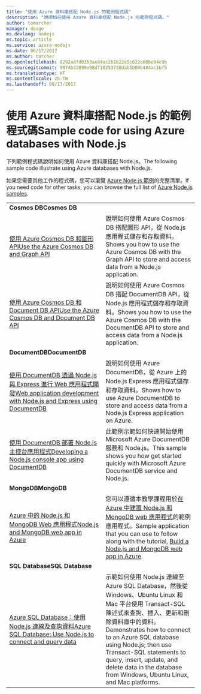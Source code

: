 ```yaml
---
title: "使用 Azure 資料庫搭配 Node.js 的範例程式碼"
description: "說明如何使用 Azure 資料庫搭配 Node.js 的範例程式碼。"
author: tomarcher
manager: douge
ms.devlang: nodejs
ms.topic: article
ms.service: azure-nodejs
ms.date: 06/17/2017
ms.author: tarcher
ms.openlocfilehash: 8292a8fd0353ae84ac2b1622e5c622e60be04c9b
ms.sourcegitcommit: 9974b43899e98df10253738dab5b09b484ac1bf5
ms.translationtype: HT
ms.contentlocale: zh-TW
ms.lasthandoff: 08/17/2017
---
```

# <a name="sample-code-for-using-azure-databases-with-nodejs"></a><span data-ttu-id="aca4a-103">使用 Azure 資料庫搭配 Node.js 的範例程式碼</span><span class="sxs-lookup"><span data-stu-id="aca4a-103">Sample code for using Azure databases with Node.js</span></span>

<span data-ttu-id="aca4a-104">下列範例程式碼說明如何使用 Azure 資料庫搭配 Node.js。</span><span class="sxs-lookup"><span data-stu-id="aca4a-104">The following sample code illustrate using Azure databases with Node.js.</span></span>

<span data-ttu-id="aca4a-105">如果您需要其他工作的程式碼，您可以瀏覽 [Azure Node.js 範例](https://azure.microsoft.com/resources/samples/?term=nodejs)的完整清單。</span><span class="sxs-lookup"><span data-stu-id="aca4a-105">If you need code for other tasks, you can browse the full list of [Azure Node.js samples](https://azure.microsoft.com/resources/samples/?term=nodejs).</span></span>

| | |
|---|---|
| <span data-ttu-id="aca4a-106">**Cosmos DB**</span><span class="sxs-lookup"><span data-stu-id="aca4a-106">**Cosmos DB**</span></span> ||
| [<span data-ttu-id="aca4a-107">使用 Azure Cosmos DB 和圖形 API</span><span class="sxs-lookup"><span data-stu-id="aca4a-107">Use the Azure Cosmos DB and Graph API</span></span>](https://azure.microsoft.com/resources/samples/azure-cosmos-db-graph-nodejs-getting-started/) | <span data-ttu-id="aca4a-108">說明如何使用 Azure Cosmos DB 搭配圖形 API，從 Node.js 應用程式儲存和存取資料。</span><span class="sxs-lookup"><span data-stu-id="aca4a-108">Shows you how to use the Azure Cosmos DB with the Graph API to store and access data from a Node.js application.</span></span> |
| [<span data-ttu-id="aca4a-109">使用 Azure Cosmos DB 和 Document DB API</span><span class="sxs-lookup"><span data-stu-id="aca4a-109">Use the Azure Cosmos DB and Document DB API</span></span>](https://azure.microsoft.com/resources/samples/azure-cosmos-db-documentdb-nodejs-getting-started/) | <span data-ttu-id="aca4a-110">說明如何使用 Azure Cosmos DB 搭配 DocumentDB API，從 Node.js 應用程式儲存和存取資料。</span><span class="sxs-lookup"><span data-stu-id="aca4a-110">Shows you how to use the Azure Cosmos DB with the DocumentDB API to store and access data from a Node.js application.</span></span> |
| <span data-ttu-id="aca4a-111">**DocumentDB**</span><span class="sxs-lookup"><span data-stu-id="aca4a-111">**DocumentDB**</span></span> ||
| [<span data-ttu-id="aca4a-112">使用 DocumentDB 透過 Node.js 與 Express 進行 Web 應用程式開發</span><span class="sxs-lookup"><span data-stu-id="aca4a-112">Web application development with Node.js and Express using DocumentDB</span></span>](https://azure.microsoft.com/resources/samples/documentdb-node-todo-app/) | <span data-ttu-id="aca4a-113">說明如何使用 Azure DocumentDB，從 Azure 上的 Node.js Express 應用程式儲存和存取資料。</span><span class="sxs-lookup"><span data-stu-id="aca4a-113">Shows how to use Azure DocumentDB to store and access data from a Node.js Express application on Azure.</span></span> |
| [<span data-ttu-id="aca4a-114">使用 DocumentDB 部署 Node.js 主控台應用程式</span><span class="sxs-lookup"><span data-stu-id="aca4a-114">Developing a Node.js console app using DocumentDB</span></span>](https://azure.microsoft.com/resources/samples/documentdb-node-getting-started/) | <span data-ttu-id="aca4a-115">此範例示範如何快速開始使用 Microsoft Azure DocumentDB 服務和 Node.js。</span><span class="sxs-lookup"><span data-stu-id="aca4a-115">This sample shows you how get started quickly with Microsoft Azure DocumentDB service and Node.js.</span></span> |
| <span data-ttu-id="aca4a-116">**MongoDB**</span><span class="sxs-lookup"><span data-stu-id="aca4a-116">**MongoDB**</span></span> ||
| [<span data-ttu-id="aca4a-117">Azure 中的 Node.js 和 MongoDB Web 應用程式</span><span class="sxs-lookup"><span data-stu-id="aca4a-117">Node.js and MongoDB web app in Azure</span></span>](https://azure.microsoft.com/resources/samples/meanjs/) | <span data-ttu-id="aca4a-118">您可以遵循本教學課程用於[在 Azure 中建置 Node.js 和 MongoDB web 應用程式](http://docs.microsoft.com/azure/app-service-web/app-service-web-tutorial-nodejs-mongodb-app?toc=/azure/node/toc.json&bc=/azure/node/toc.json)的範例應用程式。</span><span class="sxs-lookup"><span data-stu-id="aca4a-118">Sample application that you can use to follow along with the tutorial, [Build a Node.js and MongoDB web app in Azure](http://docs.microsoft.com/azure/app-service-web/app-service-web-tutorial-nodejs-mongodb-app?toc=/azure/node/toc.json&bc=/azure/node/toc.json).</span></span> |
| <span data-ttu-id="aca4a-119">**SQL Database**</span><span class="sxs-lookup"><span data-stu-id="aca4a-119">**SQL Database**</span></span> ||
| [<span data-ttu-id="aca4a-120">Azure SQL Database︰使用 Node.js 連線及查詢資料</span><span class="sxs-lookup"><span data-stu-id="aca4a-120">Azure SQL Database: Use Node.js to connect and query data</span></span>](https://docs.microsoft.com/azure/sql-database/sql-database-connect-query-nodejs) | <span data-ttu-id="aca4a-121">示範如何使用 Node.js 連線至 Azure SQL Database，然後從 Windows、Ubuntu Linux 和 Mac 平台使用 Transact-SQL 陳述式來查詢、插入、更新和刪除資料庫中的資料。</span><span class="sxs-lookup"><span data-stu-id="aca4a-121">Demonstrates how to connect to an Azure SQL database using Node.js; then use Transact-SQL statements to query, insert, update, and delete data in the database from Windows, Ubuntu Linux, and Mac platforms.</span></span> |
